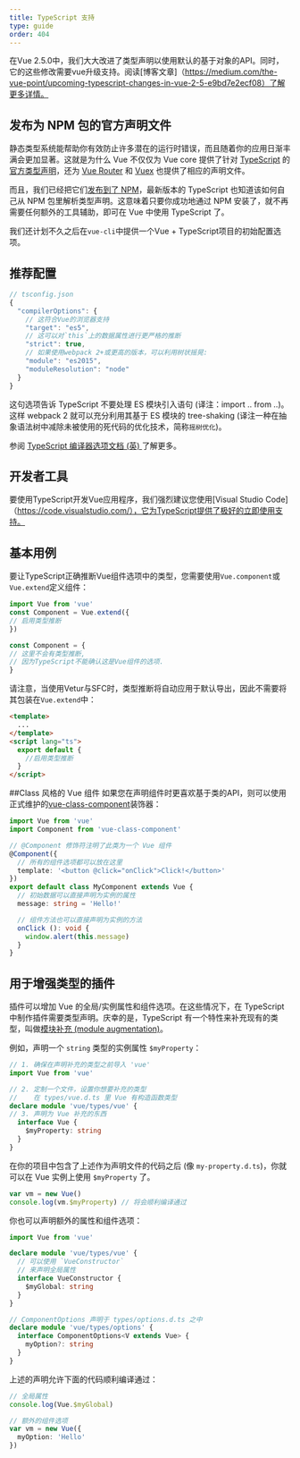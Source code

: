 ```yaml
---
title: TypeScript 支持
type: guide
order: 404
---
```


在Vue 2.5.0中，我们大大改进了类型声明以使用默认的基于对象的API。同时，它的这些修改需要vue升级支持。阅读[博客文章]（https://medium.com/the-vue-point/upcoming-typescript-changes-in-vue-2-5-e9bd7e2ecf08）了解更多详情。

## 发布为 NPM 包的官方声明文件

静态类型系统能帮助你有效防止许多潜在的运行时错误，而且随着你的应用日渐丰满会更加显著。这就是为什么 Vue 不仅仅为 Vue core 提供了针对 [TypeScript](https://www.typescriptlang.org/) 的[官方类型声明](https://github.com/vuejs/vue/tree/dev/types)，还为 [Vue Router](https://github.com/vuejs/vue-router/tree/dev/types) 和 [Vuex](https://github.com/vuejs/vuex/tree/dev/types) 也提供了相应的声明文件。

而且，我们已经把它们[发布到了 NPM](https://cdn.jsdelivr.net/npm/vue/types/)，最新版本的 TypeScript 也知道该如何自己从 NPM 包里解析类型声明。这意味着只要你成功地通过 NPM 安装了，就不再需要任何额外的工具辅助，即可在 Vue 中使用 TypeScript 了。

我们还计划不久之后在`vue-cli`中提供一个Vue + TypeScript项目的初始配置选项。

## 推荐配置

``` js
// tsconfig.json
{
  "compilerOptions": {
    // 这符合Vue的浏览器支持
    "target": "es5",
    // 这可以对`this`上的数据属性进行更严格的推断
    "strict": true,
    // 如果使用webpack 2+或更高的版本，可以利用树状摇晃:
    "module": "es2015",
    "moduleResolution": "node"
  }
}
```

这句选项告诉 TypeScript 不要处理 ES 模块引入语句 (译注：import .. from ..)。这样 webpack 2 就可以充分利用其基于 ES 模块的 tree-shaking (译注一种在抽象语法树中减除未被使用的死代码的优化技术，简称`摇树优化`)。

参阅 [TypeScript 编译器选项文档 (英) ](https://www.typescriptlang.org/docs/handbook/compiler-options.html) 了解更多。

## 开发者工具

要使用TypeScript开发Vue应用程序，我们强烈建议您使用[Visual Studio Code]（https://code.visualstudio.com/），它为TypeScript提供了极好的立即使用支持。

## 基本用例

要让TypeScript正确推断Vue组件选项中的类型，您需要使用`Vue.component`或`Vue.extend`定义组件：
``` ts
import Vue from 'vue'
const Component = Vue.extend({
// 启用类型推断
})

const Component = {
// 这里不会有类型推断,
// 因为TypeScript不能确认这是Vue组件的选项.
}
```

请注意，当使用Vetur与SFC时，类型推断将自动应用于默认导出，因此不需要将其包装在`Vue.extend`中：

``` html
<template>
  ...
</template>
<script lang="ts">
  export default {
    //启用类型推断
  }
</script>
```
##Class 风格的 Vue 组件
如果您在声明组件时更喜欢基于类的API，则可以使用正式维护的[vue-class-component](https://github.com/vuejs/vue-class-componen)装饰器：
``` ts
import Vue from 'vue'
import Component from 'vue-class-component'

// @Component 修饰符注明了此类为一个 Vue 组件
@Component({
  // 所有的组件选项都可以放在这里
  template: '<button @click="onClick">Click!</button>'
})
export default class MyComponent extends Vue {
  // 初始数据可以直接声明为实例的属性
  message: string = 'Hello!'

  // 组件方法也可以直接声明为实例的方法
  onClick (): void {
    window.alert(this.message)
  }
}
```


## 用于增强类型的插件

插件可以增加 Vue 的全局/实例属性和组件选项。在这些情况下，在 TypeScript 中制作插件需要类型声明。庆幸的是，TypeScript 有一个特性来补充现有的类型，叫做[模块补充 (module augmentation)](https://www.typescriptlang.org/docs/handbook/declaration-merging.html#module-augmentation)。

例如，声明一个 `string` 类型的实例属性 `$myProperty`：

``` ts
// 1. 确保在声明补充的类型之前导入 'vue'
import Vue from 'vue'

// 2. 定制一个文件，设置你想要补充的类型
//    在 types/vue.d.ts 里 Vue 有构造函数类型
declare module 'vue/types/vue' {
// 3. 声明为 Vue 补充的东西
  interface Vue {
    $myProperty: string
  }
}
```

在你的项目中包含了上述作为声明文件的代码之后 (像 `my-property.d.ts`)，你就可以在 Vue 实例上使用 `$myProperty` 了。

```ts
var vm = new Vue()
console.log(vm.$myProperty) // 将会顺利编译通过
```

你也可以声明额外的属性和组件选项：

```ts
import Vue from 'vue'

declare module 'vue/types/vue' {
  // 可以使用 `VueConstructor`
  // 来声明全局属性
  interface VueConstructor {
    $myGlobal: string
  }
}

// ComponentOptions 声明于 types/options.d.ts 之中
declare module 'vue/types/options' {
  interface ComponentOptions<V extends Vue> {
    myOption?: string
  }
}
```

上述的声明允许下面的代码顺利编译通过：

```ts
// 全局属性
console.log(Vue.$myGlobal)

// 额外的组件选项
var vm = new Vue({
  myOption: 'Hello'
})
```
